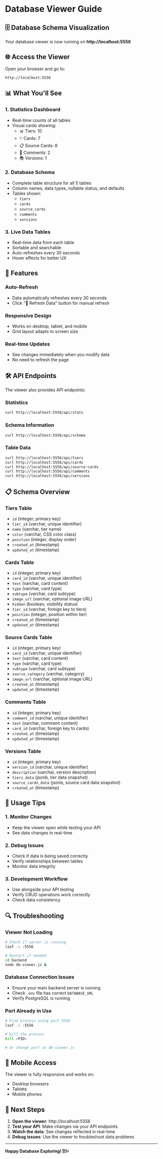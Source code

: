 # Database Viewer Guide

## 🗄️ **Database Schema Visualization**

Your database viewer is now running on **http://localhost:5556**

## 🌐 **Access the Viewer**

Open your browser and go to:
```
http://localhost:5556
```

## 📊 **What You'll See**

### **1. Statistics Dashboard**
- Real-time counts of all tables
- Visual cards showing:
  - 📊 Tiers: 10
  - 🃏 Cards: 7
  - 📋 Source Cards: 8
  - 💬 Comments: 2
  - 📚 Versions: 1

### **2. Database Schema**
- Complete table structure for all 5 tables
- Column names, data types, nullable status, and defaults
- Tables shown:
  - `tiers`
  - `cards`
  - `source_cards`
  - `comments`
  - `versions`

### **3. Live Data Tables**
- Real-time data from each table
- Sortable and searchable
- Auto-refreshes every 30 seconds
- Hover effects for better UX

## 🔧 **Features**

### **Auto-Refresh**
- Data automatically refreshes every 30 seconds
- Click "🔄 Refresh Data" button for manual refresh

### **Responsive Design**
- Works on desktop, tablet, and mobile
- Grid layout adapts to screen size

### **Real-time Updates**
- See changes immediately when you modify data
- No need to refresh the page

## 🛠️ **API Endpoints**

The viewer also provides API endpoints:

### **Statistics**
```bash
curl http://localhost:5556/api/stats
```

### **Schema Information**
```bash
curl http://localhost:5556/api/schema
```

### **Table Data**
```bash
curl http://localhost:5556/api/tiers
curl http://localhost:5556/api/cards
curl http://localhost:5556/api/source-cards
curl http://localhost:5556/api/comments
curl http://localhost:5556/api/versions
```

## 📋 **Schema Overview**

### **Tiers Table**
- `id` (integer, primary key)
- `tier_id` (varchar, unique identifier)
- `name` (varchar, tier name)
- `color` (varchar, CSS color class)
- `position` (integer, display order)
- `created_at` (timestamp)
- `updated_at` (timestamp)

### **Cards Table**
- `id` (integer, primary key)
- `card_id` (varchar, unique identifier)
- `text` (varchar, card content)
- `type` (varchar, card type)
- `subtype` (varchar, card subtype)
- `image_url` (varchar, optional image URL)
- `hidden` (boolean, visibility status)
- `tier_id` (varchar, foreign key to tiers)
- `position` (integer, position within tier)
- `created_at` (timestamp)
- `updated_at` (timestamp)

### **Source Cards Table**
- `id` (integer, primary key)
- `card_id` (varchar, unique identifier)
- `text` (varchar, card content)
- `type` (varchar, card type)
- `subtype` (varchar, card subtype)
- `source_category` (varchar, category)
- `image_url` (varchar, optional image URL)
- `created_at` (timestamp)
- `updated_at` (timestamp)

### **Comments Table**
- `id` (integer, primary key)
- `comment_id` (varchar, unique identifier)
- `text` (varchar, comment content)
- `card_id` (varchar, foreign key to cards)
- `created_at` (timestamp)
- `updated_at` (timestamp)

### **Versions Table**
- `id` (integer, primary key)
- `version_id` (varchar, unique identifier)
- `description` (varchar, version description)
- `tiers_data` (jsonb, tier data snapshot)
- `source_cards_data` (jsonb, source card data snapshot)
- `created_at` (timestamp)

## 🚀 **Usage Tips**

### **1. Monitor Changes**
- Keep the viewer open while testing your API
- See data changes in real-time

### **2. Debug Issues**
- Check if data is being saved correctly
- Verify relationships between tables
- Monitor data integrity

### **3. Development Workflow**
- Use alongside your API testing
- Verify CRUD operations work correctly
- Check data consistency

## 🔍 **Troubleshooting**

### **Viewer Not Loading**
```bash
# Check if server is running
lsof -i :5556

# Restart if needed
cd backend
node db-viewer.js &
```

### **Database Connection Issues**
- Ensure your main backend server is running
- Check `.env` file has correct `DATABASE_URL`
- Verify PostgreSQL is running

### **Port Already in Use**
```bash
# Find process using port 5556
lsof -i :5556

# Kill the process
kill <PID>

# Or change port in db-viewer.js
```

## 📱 **Mobile Access**

The viewer is fully responsive and works on:
- Desktop browsers
- Tablets
- Mobile phones

## 🎯 **Next Steps**

1. **Open the viewer**: http://localhost:5556
2. **Test your API**: Make changes via your API endpoints
3. **Watch the data**: See changes reflected in real-time
4. **Debug issues**: Use the viewer to troubleshoot data problems

---

**Happy Database Exploring! 🗄️✨** 